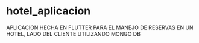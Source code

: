 # hotel_aplicacion

APLICACION HECHA EN FLUTTER PARA EL MANEJO DE RESERVAS EN UN HOTEL, LADO DEL CLIENTE
UTILIZANDO MONGO DB



